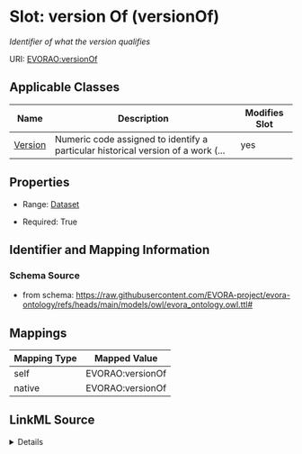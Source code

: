 

# Slot: version Of (versionOf)


_Identifier of what the version qualifies_





URI: [EVORAO:versionOf](https://raw.githubusercontent.com/EVORA-project/evora-ontology/refs/heads/main/models/owl/evora_ontology.owl.ttl#versionOf)



<!-- no inheritance hierarchy -->





## Applicable Classes

| Name | Description | Modifies Slot |
| --- | --- | --- |
| [Version](Version.md) | Numeric code assigned to identify a particular historical version of a work (... |  yes  |







## Properties

* Range: [Dataset](Dataset.md)

* Required: True





## Identifier and Mapping Information







### Schema Source


* from schema: https://raw.githubusercontent.com/EVORA-project/evora-ontology/refs/heads/main/models/owl/evora_ontology.owl.ttl#




## Mappings

| Mapping Type | Mapped Value |
| ---  | ---  |
| self | EVORAO:versionOf |
| native | EVORAO:versionOf |




## LinkML Source

<details>
```yaml
name: versionOf
description: Identifier of what the version qualifies
title: version Of
from_schema: https://raw.githubusercontent.com/EVORA-project/evora-ontology/refs/heads/main/models/owl/evora_ontology.owl.ttl#
rank: 1000
alias: versionOf
domain_of:
- Version
range: Dataset
required: true
multivalued: false

```
</details>
